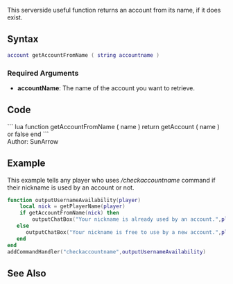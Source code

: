 <lowercasetitle/>

This serverside useful function returns an account from its name, if it does exist.

Syntax
------

``` lua
account getAccountFromName ( string accountname )
```

### Required Arguments

-   **accountName**: The name of the account you want to retrieve.

Code
----

<section name="Server" class="server" show="true">
``` lua
function getAccountFromName ( name )
    return getAccount ( name ) or false
end
```

</section>
Author: SunArrow

Example
-------

This example tells any player who uses */checkaccountname* command if their nickname is used by an account or not.

``` lua
function outputUsernameAvailability(player)
    local nick = getPlayerName(player)
    if getAccountFromName(nick) then
        outputChatBox("Your nickname is already used by an account.",player,255,0,0)
   else
      outputChatBox("Your nickname is free to use by a new account.",player,0,255,0)
   end
end
addCommandHandler("checkaccountname",outputUsernameAvailability)
```

See Also
--------
